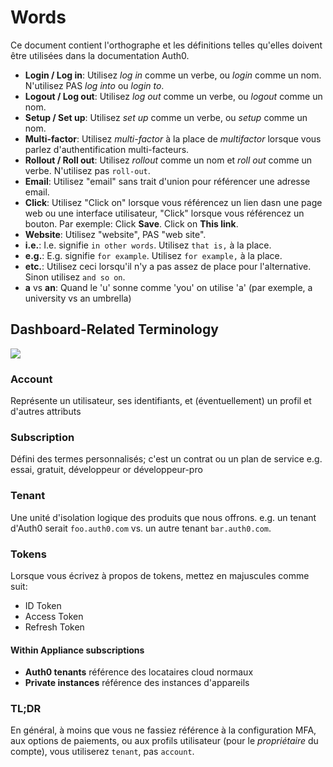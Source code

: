 # Words
Ce document contient l'orthographe et les définitions telles qu'elles doivent être utilisées dans la documentation Auth0.

- **Login / Log in**: Utilisez *log in* comme un verbe, ou *login* comme un nom. N'utilisez PAS *log into* ou *login to*.
- **Logout / Log out**: Utilisez *log out* comme un verbe, ou *logout* comme un nom.
- **Setup / Set up**: Utilisez *set up* comme un verbe, ou *setup* comme un nom.
- **Multi-factor**: Utilisez *multi-factor* à la place de *multifactor* lorsque vous parlez d'authentification multi-facteurs.
- **Rollout / Roll out**: Utilisez *rollout* comme un nom et *roll out* comme un verbe. N'utilisez pas `roll-out`.
- **Email**: Utilisez "email" sans trait d'union pour référencer une adresse email.
- **Click**: Utilisez "Click on" lorsque vous référencez un lien dasn une page web ou une interface utilisateur, "Click" lorsque vous référencez un bouton. Par exemple: Click **Save**. Click on **This link**.
- **Website**: Utilisez "website", PAS "web site".
- **i.e.**: I.e. signifie `in other words`. Utilisez `that is,` à la place.
- **e.g.**: E.g. signifie `for example`. Utilisez `for example,` à la place.
- **etc.**: Utilisez ceci lorsqu'il n'y a pas assez de place pour l'alternative. Sinon utilisez `and so on`.
- **a** vs **an**: Quand le 'u' sonne comme 'you' on utilise 'a' (par exemple, a university vs an umbrella)

## Dashboard-Related Terminology

![](/media/readme/structure.png)

### Account

Représente un utilisateur, ses identifiants, et (éventuellement) un profil et d'autres attributs


### Subscription

Défini des termes personnalisés; c'est un contrat ou un plan de service e.g. essai, gratuit, développeur or développeur-pro

### Tenant

Une unité d'isolation logique des produits que nous offrons. e.g. un tenant d'Auth0 serait `foo.auth0.com` vs. un autre tenant `bar.auth0.com`.

### Tokens

Lorsque vous écrivez à propos de tokens, mettez en majuscules comme suit:

* ID Token
* Access Token
* Refresh Token

#### Within Appliance subscriptions

* **Auth0 tenants** référence des locataires cloud normaux
* **Private instances** référence des instances d'appareils

### TL;DR

En général, à moins que vous ne fassiez référence à la configuration MFA, aux options de paiements, ou aux profils utilisateur (pour le *propriétaire* du compte), vous utiliserez `tenant`, pas `account`.
